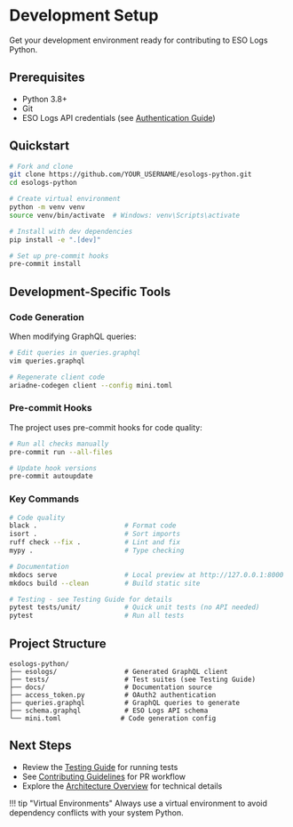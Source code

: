 # Development Setup

Get your development environment ready for contributing to ESO Logs Python.

## Prerequisites

- Python 3.8+
- Git
- ESO Logs API credentials (see [Authentication Guide](../authentication.md))

## Quickstart

```bash
# Fork and clone
git clone https://github.com/YOUR_USERNAME/esologs-python.git
cd esologs-python

# Create virtual environment
python -m venv venv
source venv/bin/activate  # Windows: venv\Scripts\activate

# Install with dev dependencies
pip install -e ".[dev]"

# Set up pre-commit hooks
pre-commit install
```

## Development-Specific Tools

### Code Generation

When modifying GraphQL queries:

```bash
# Edit queries in queries.graphql
vim queries.graphql

# Regenerate client code
ariadne-codegen client --config mini.toml
```

### Pre-commit Hooks

The project uses pre-commit hooks for code quality:

```bash
# Run all checks manually
pre-commit run --all-files

# Update hook versions
pre-commit autoupdate
```

### Key Commands

```bash
# Code quality
black .                      # Format code
isort .                      # Sort imports
ruff check --fix .           # Lint and fix
mypy .                       # Type checking

# Documentation
mkdocs serve                 # Local preview at http://127.0.0.1:8000
mkdocs build --clean         # Build static site

# Testing - see Testing Guide for details
pytest tests/unit/           # Quick unit tests (no API needed)
pytest                       # Run all tests
```

## Project Structure

```
esologs-python/
├── esologs/                 # Generated GraphQL client
├── tests/                   # Test suites (see Testing Guide)
├── docs/                    # Documentation source
├── access_token.py          # OAuth2 authentication
├── queries.graphql          # GraphQL queries to generate
├── schema.graphql           # ESO Logs API schema
└── mini.toml               # Code generation config
```

## Next Steps

- Review the [Testing Guide](testing.md) for running tests
- See [Contributing Guidelines](contributing.md) for PR workflow
- Explore the [Architecture Overview](architecture.md) for technical details

!!! tip "Virtual Environments"
    Always use a virtual environment to avoid dependency conflicts with your system Python.
